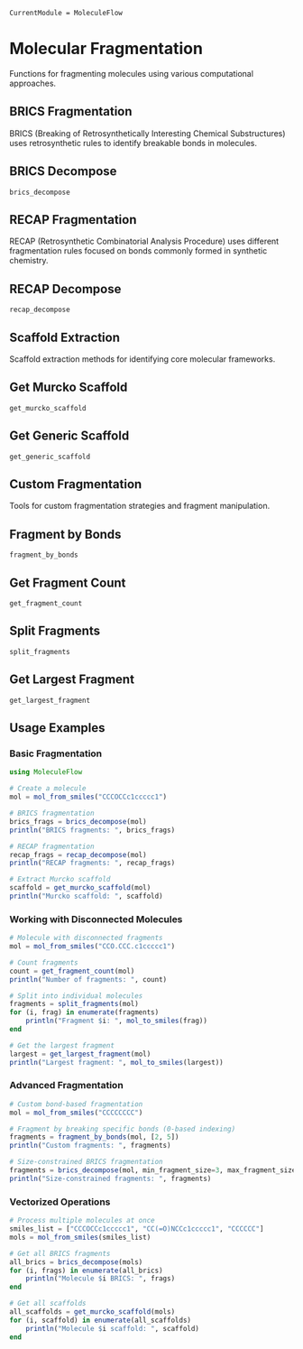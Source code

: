 ```@meta
CurrentModule = MoleculeFlow
```

# Molecular Fragmentation

Functions for fragmenting molecules using various computational approaches.

## BRICS Fragmentation

BRICS (Breaking of Retrosynthetically Interesting Chemical Substructures) uses retrosynthetic rules to identify breakable bonds in molecules.

## BRICS Decompose

```@docs
brics_decompose
```

## RECAP Fragmentation

RECAP (Retrosynthetic Combinatorial Analysis Procedure) uses different fragmentation rules focused on bonds commonly formed in synthetic chemistry.

## RECAP Decompose

```@docs
recap_decompose
```

## Scaffold Extraction

Scaffold extraction methods for identifying core molecular frameworks.

## Get Murcko Scaffold

```@docs
get_murcko_scaffold
```

## Get Generic Scaffold

```@docs
get_generic_scaffold
```

## Custom Fragmentation

Tools for custom fragmentation strategies and fragment manipulation.

## Fragment by Bonds

```@docs
fragment_by_bonds
```

## Get Fragment Count

```@docs
get_fragment_count
```

## Split Fragments

```@docs
split_fragments
```

## Get Largest Fragment

```@docs
get_largest_fragment
```

## Usage Examples

### Basic Fragmentation

```julia
using MoleculeFlow

# Create a molecule
mol = mol_from_smiles("CCCOCCc1ccccc1")

# BRICS fragmentation
brics_frags = brics_decompose(mol)
println("BRICS fragments: ", brics_frags)

# RECAP fragmentation
recap_frags = recap_decompose(mol)
println("RECAP fragments: ", recap_frags)

# Extract Murcko scaffold
scaffold = get_murcko_scaffold(mol)
println("Murcko scaffold: ", scaffold)
```

### Working with Disconnected Molecules

```julia
# Molecule with disconnected fragments
mol = mol_from_smiles("CCO.CCC.c1ccccc1")

# Count fragments
count = get_fragment_count(mol)
println("Number of fragments: ", count)

# Split into individual molecules
fragments = split_fragments(mol)
for (i, frag) in enumerate(fragments)
    println("Fragment $i: ", mol_to_smiles(frag))
end

# Get the largest fragment
largest = get_largest_fragment(mol)
println("Largest fragment: ", mol_to_smiles(largest))
```

### Advanced Fragmentation

```julia
# Custom bond-based fragmentation
mol = mol_from_smiles("CCCCCCCC")

# Fragment by breaking specific bonds (0-based indexing)
fragments = fragment_by_bonds(mol, [2, 5])
println("Custom fragments: ", fragments)

# Size-constrained BRICS fragmentation
fragments = brics_decompose(mol, min_fragment_size=3, max_fragment_size=8)
println("Size-constrained fragments: ", fragments)
```

### Vectorized Operations

```julia
# Process multiple molecules at once
smiles_list = ["CCCOCCc1ccccc1", "CC(=O)NCCc1ccccc1", "CCCCCC"]
mols = mol_from_smiles(smiles_list)

# Get all BRICS fragments
all_brics = brics_decompose(mols)
for (i, frags) in enumerate(all_brics)
    println("Molecule $i BRICS: ", frags)
end

# Get all scaffolds
all_scaffolds = get_murcko_scaffold(mols)
for (i, scaffold) in enumerate(all_scaffolds)
    println("Molecule $i scaffold: ", scaffold)
end
```
